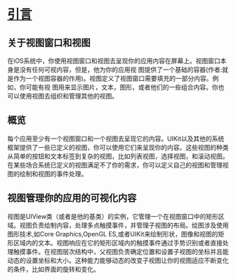 # [引言](https://developer.apple.com/library/ios/documentation/WindowsViews/Conceptual/ViewPG_iPhoneOS/Introduction/Introduction.html#//apple_ref/doc/uid/TP40009503-CH1-SW2)

## 关于视图窗口和视图  
  在iOS系统中，你使用视图窗口和视图去呈现你的应用内容在屏幕上。视图窗口本身是没有任何可视内容，但是，他为你的应用视
图提供了一个基础的容器(作者:就是作为一个视图容器的作用)。视图定义了视图窗口需要填充的一部分内容。例如，你可能有视
图用来显示图片，文本，图形，或者他们的一些组合内容。你也可以使用视图去组织和管理其他的视图。

## 概览
  每个应用至少有一个视图窗口和一个视图去呈现它的内容。UIKit以及其他的系统框架提供了一些已定义的视图，你可以使用它们来呈现你的内容。这些视图的种类从简单的按钮和文本标签到复杂的视图，比如列表视图，选择视图，和滚动视图。在某些场合系统已定义的视图满足不了你的需求，你可以定义自己的视图和管理视图的绘制和视图的事件处理。  

## 视图管理你的应用的可视化内容
视图是UIView类（或者是他的基类）的实例，它管理一个在视图窗口中的矩形区域。视图负责绘制内容，处理多点触摸事件，并管理子视图的布局。绘图涉及使用图形技术,如Core Graphics,OpenGL ES,或者UIKit来绘制形状，图像和视图的矩形区域内的文本。视图响应在它的矩形区域内的触摸事件通过手势识别或者直接处理触摸事件。在视图层次结构中，父视图负责确定位置和设置子视图的坐标并且能动态的设置坐标和大小。这种能力能够动态的改变子视图让你的视图适应不断变化的条件，比如界面的旋转和变化。
